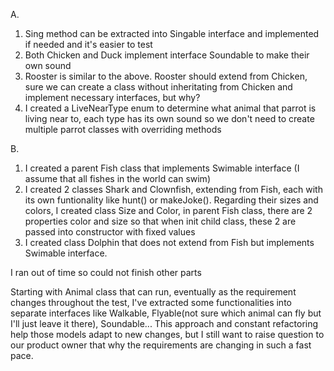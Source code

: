 A.
1. Sing method can be extracted into Singable interface and implemented if needed and it's easier to test
2. Both Chicken and Duck implement interface Soundable to make their own sound
3. Rooster is similar to the above. Rooster should extend from Chicken, sure we can create a class without inheritating from Chicken and implement necessary interfaces, but why?
4. I created a LiveNearType enum to determine what animal that parrot is living near to, each type has its own sound so we don't need to create multiple parrot classes with overriding methods

B.
1. I created a parent Fish class that implements Swimable interface (I assume that all fishes in the world can swim)
2. I created 2 classes Shark and Clownfish, extending from Fish, each with its own funtionality like hunt() or makeJoke(). Regarding their sizes and colors, I created class Size and Color, in parent Fish class, there are 2 properties color and size so that when init child class, these 2 are passed into constructor with fixed values
3. I created class Dolphin that does not extend from Fish but implements Swimable interface.

I ran out of time so could not finish other parts

Starting with Animal class that can run, eventually as the requirement changes throughout the test, I've extracted some functionalities into separate interfaces like Walkable, Flyable(not sure which animal can fly but I'll just leave it there), Soundable... This approach and constant refactoring help those models adapt to new changes, but I still want to raise question to our product owner that why the requirements are changing in such a fast pace.

